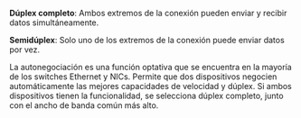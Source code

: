 

**Dúplex completo**: Ambos extremos de la conexión pueden enviar y recibir datos simultáneamente.

**Semidúplex**: Solo uno de los extremos de la conexión puede enviar datos por vez.

La autonegociación es una función optativa que se encuentra en la mayoría de los switches Ethernet y NICs. Permite que dos dispositivos negocien automáticamente las mejores capacidades de velocidad y dúplex. Si ambos dispositivos tienen la funcionalidad, se selecciona dúplex completo, junto con el ancho de banda común más alto.